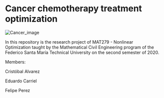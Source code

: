 # Cancer chemotherapy treatment optimization

![Cancer_image](https://healthblog.uofmhealth.org/sites/consumer/files/2016-07/UMH_C_Immuno%401x.jpg)

In this repository is the research project of  MAT279 - Nonlinear Optimization taught by the Mathematical Civil Engineering program of the Federico Santa María Technical University on the second semester of 2020.


Members:

Cristóbal Alvarez 

Eduardo Carriel

Felipe Perez
